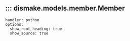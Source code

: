 ## ::: dismake.models.member.Member
    handler: python
    options:
      show_root_heading: true
      show_source: true


